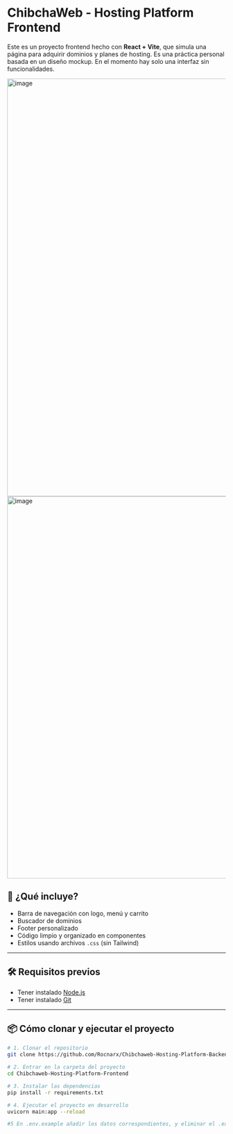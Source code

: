 # ChibchaWeb - Hosting Platform Frontend

Este es un proyecto frontend hecho con **React + Vite**, que simula una página para adquirir dominios y planes de hosting. Es una práctica personal basada en un diseño mockup. En el momento hay solo una interfaz sin funcionalidades.

<img width="1846" height="963" alt="image" src="https://github.com/user-attachments/assets/071ca48f-4db4-46a3-84d6-b4b268d35eb3" />
<img width="1872" height="881" alt="image" src="https://github.com/user-attachments/assets/343c729a-7a7d-4b76-aeb9-15192617c337" />


## 🚀 ¿Qué incluye?

- Barra de navegación con logo, menú y carrito
- Buscador de dominios
- Footer personalizado
- Código limpio y organizado en componentes
- Estilos usando archivos `.css` (sin Tailwind)

---

## 🛠️ Requisitos previos

- Tener instalado [Node.js](https://nodejs.org/)
- Tener instalado [Git](https://git-scm.com/)

---

## 📦 Cómo clonar y ejecutar el proyecto

```bash
# 1. Clonar el repositorio
git clone https://github.com/Rocnarx/Chibchaweb-Hosting-Platform-Backend.git

# 2. Entrar en la carpeta del proyecto
cd Chibchaweb-Hosting-Platform-Frontend

# 3. Instalar las dependencias
pip install -r requirements.txt

# 4. Ejecutar el proyecto en desarrollo
uvicorn main:app --reload

#5 En .env.example añadir los datos correspondientes, y eliminar el .example



```
